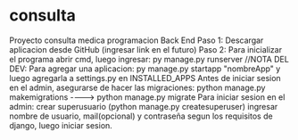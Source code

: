 # consulta
Proyecto consulta medica programacion Back End
Paso 1: Descargar aplicacion desde GitHub (ingresar link en el futuro)
Paso 2: Para inicializar el programa abrir cmd, luego ingresar: py manage.py runserver
//NOTA DEL DEV:  Para agregar una aplicacion: py manage.py startapp "nombreApp" y luego agregarla a settings.py en INSTALLED_APPS
Antes de iniciar sesion en el admin, asegurarse de hacer las migraciones: python manage.py makemigrations ----> python manage.py migrate
Para iniciar sesion en el admin: crear superusuario (python manage.py createsuperuser) ingresar nombre de usuario, mail(opcional) y contraseña segun los requisitos de django, luego iniciar sesion.